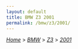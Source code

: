 ```yaml
---
layout: default
title: BMW Z3 2001
permalink: /bmw/z3/2001/
---
```

[*Home*](/) > [*BMW*](/bmw/) > [*Z3*](/bmw/z3/) > [*2001*](/bmw/z3/2001/)
